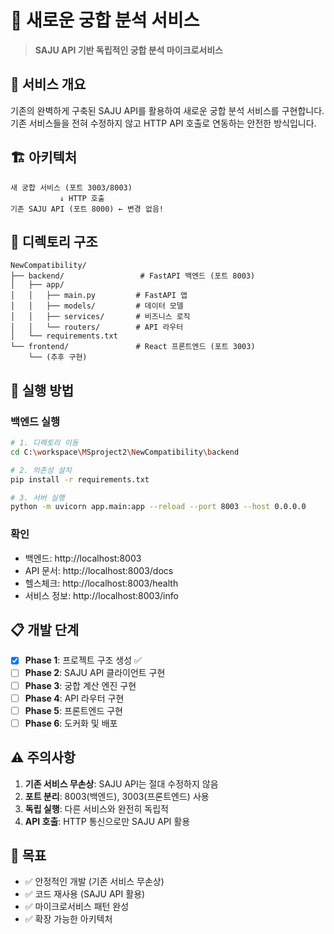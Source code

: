 # 🎯 새로운 궁합 분석 서비스

> **SAJU API 기반 독립적인 궁합 분석 마이크로서비스**

## 🚀 서비스 개요

기존의 완벽하게 구축된 SAJU API를 활용하여 새로운 궁합 분석 서비스를 구현합니다.
기존 서비스들을 전혀 수정하지 않고 HTTP API 호출로 연동하는 안전한 방식입니다.

## 🏗️ 아키텍처

```
새 궁합 서비스 (포트 3003/8003)
           ↓ HTTP 호출
기존 SAJU API (포트 8000) ← 변경 없음!
```

## 📁 디렉토리 구조

```
NewCompatibility/
├── backend/                 # FastAPI 백엔드 (포트 8003)
│   ├── app/
│   │   ├── main.py         # FastAPI 앱
│   │   ├── models/         # 데이터 모델
│   │   ├── services/       # 비즈니스 로직
│   │   └── routers/        # API 라우터
│   └── requirements.txt
└── frontend/               # React 프론트엔드 (포트 3003)
    └── (추후 구현)
```

## 🔧 실행 방법

### 백엔드 실행

```bash
# 1. 디렉토리 이동
cd C:\workspace\MSproject2\NewCompatibility\backend

# 2. 의존성 설치
pip install -r requirements.txt

# 3. 서버 실행
python -m uvicorn app.main:app --reload --port 8003 --host 0.0.0.0
```

### 확인

- 백엔드: http://localhost:8003
- API 문서: http://localhost:8003/docs
- 헬스체크: http://localhost:8003/health
- 서비스 정보: http://localhost:8003/info

## 📋 개발 단계

- [x] **Phase 1**: 프로젝트 구조 생성 ✅
- [ ] **Phase 2**: SAJU API 클라이언트 구현
- [ ] **Phase 3**: 궁합 계산 엔진 구현
- [ ] **Phase 4**: API 라우터 구현
- [ ] **Phase 5**: 프론트엔드 구현
- [ ] **Phase 6**: 도커화 및 배포

## ⚠️ 주의사항

1. **기존 서비스 무손상**: SAJU API는 절대 수정하지 않음
2. **포트 분리**: 8003(백엔드), 3003(프론트엔드) 사용
3. **독립 실행**: 다른 서비스와 완전히 독립적
4. **API 호출**: HTTP 통신으로만 SAJU API 활용

## 🎯 목표

- ✅ 안정적인 개발 (기존 서비스 무손상)
- ✅ 코드 재사용 (SAJU API 활용)
- ✅ 마이크로서비스 패턴 완성
- ✅ 확장 가능한 아키텍처
